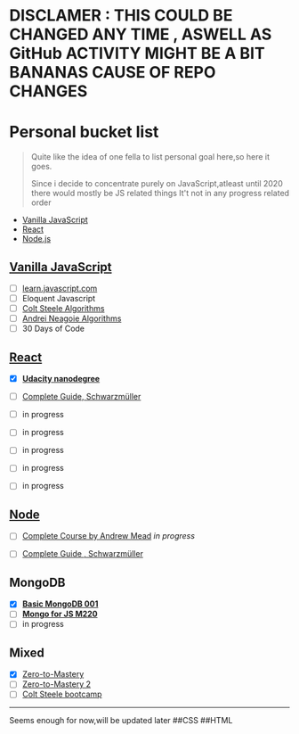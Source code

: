 # DISCLAMER : THIS COULD BE CHANGED ANY TIME , ASWELL AS GitHub ACTIVITY MIGHT BE A BIT BANANAS CAUSE OF REPO CHANGES


# Personal bucket list


> Quite like the idea of one fella to 
> list personal goal here,so here it goes.
> 
> Since i decide to concentrate purely 
> on JavaScript,atleast until 2020
> there would mostly be JS related things
> It't not in any progress related order
  - [Vanilla JavaScript](#javascript)
  - [React](#react)
  - [Node.js](#node)

## [Vanilla JavaScript](#vanilla)

- [ ] [learn.javascript.com](https://learn.javascript.com)
- [ ] Eloquent Javascript
- [ ] [Colt Steele Algorithms](https://www.udemy.com/js-algorithms-and-data-structures-masterclass/learn/v4/)
- [ ] [Andrei Neagoie Algorithms](https://www.udemy.com/master-the-coding-interview-data-structures-algorithms/learn/v4/)
- [ ] 30 Days of Code

## [React](react)

- [X] __[Udacity nanodegree](https://confirm.udacity.com/HSCUZV7D)__
- [ ] [Complete Guide, Schwarzmüller](https://www.udemy.com/react-the-complete-guide-incl-redux/learn/v4/)
- [ ] in progress
- [ ] in progress
- [ ] in progress
- [ ] in progress
- [ ] in progress


## [Node](node)
- [ ] [Complete Course by Andrew Mead](https://www.udemy.com/the-complete-nodejs-developer-course-2/learn/v4/) _in progress_
- [ ] [Complete Guide , Schwarzmüller](https://www.udemy.com/nodejs-the-complete-guide/learn/v4/)


## MongoDB

- [x] __[Basic MongoDB 001](http://university.mongodb.com/course_completion/2c2f8486-17d1-4dab-b0a2-77c88895)__
- [ ] __[Mongo for JS M220](http://university.mongodb.com/course_completion/2c2f8486-17d1-4dab-b0a2-77c88895)__
- [ ] in progress

## Mixed

- [X] [Zero-to-Mastery](https://www.udemy.com/the-complete-web-developer-zero-to-mastery/learn/v4/)
- [ ] [Zero-to-Mastery 2](https://www.udemy.com/the-complete-junior-to-senior-web-developer-roadmap/learn/v4/)
- [ ] [Colt Steele bootcamp](https://www.udemy.com/the-web-developer-bootcamp/learn/v4/)

---
Seems enough for now,will be updated later
##CSS
##HTML


